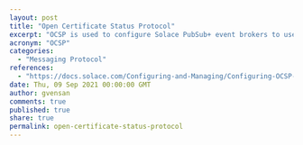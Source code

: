 ```yaml
---
layout: post
title: "Open Certificate Status Protocol"
excerpt: "OCSP is used to configure Solace PubSub+ event brokers to use a certification authority (CA)"
acronym: "OCSP"
categories:
  - "Messaging Protocol"
references:
  - "https://docs.solace.com/Configuring-and-Managing/Configuring-OCSP-Certificate-Revocation.htm"
date: Thu, 09 Sep 2021 00:00:00 GMT
author: gvensan
comments: true
published: true
share: true
permalink: open-certificate-status-protocol
---
```

